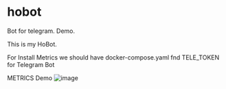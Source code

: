 # hobot
Bot for telegram. Demo.

This is my HoBot.

For Install Metrics we should have docker-compose.yaml fnd TELE_TOKEN for Telegram Bot

METRICS Demo
![image](./Metrics.gif)